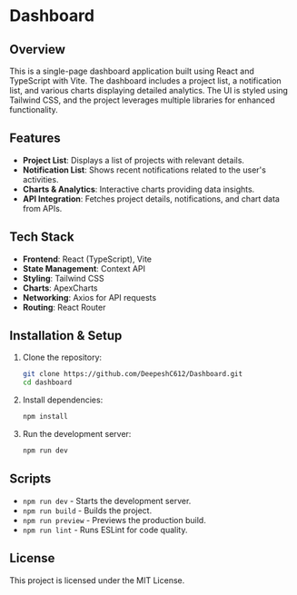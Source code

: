 # Dashboard

## Overview
This is a single-page dashboard application built using React and TypeScript with Vite. The dashboard includes a project list, a notification list, and various charts displaying detailed analytics. The UI is styled using Tailwind CSS, and the project leverages multiple libraries for enhanced functionality.

## Features
- **Project List**: Displays a list of projects with relevant details.
- **Notification List**: Shows recent notifications related to the user's activities.
- **Charts & Analytics**: Interactive charts providing data insights.
- **API Integration**: Fetches project details, notifications, and chart data from APIs.

## Tech Stack
- **Frontend**: React (TypeScript), Vite
- **State Management**: Context API
- **Styling**: Tailwind CSS
- **Charts**: ApexCharts
- **Networking**: Axios for API requests
- **Routing**: React Router

## Installation & Setup
1. Clone the repository:
   ```sh
   git clone https://github.com/DeepeshC612/Dashboard.git
   cd dashboard
   ```
2. Install dependencies:
   ```sh
   npm install
   ```
3. Run the development server:
   ```sh
   npm run dev
   ```

## Scripts
- `npm run dev` - Starts the development server.
- `npm run build` - Builds the project.
- `npm run preview` - Previews the production build.
- `npm run lint` - Runs ESLint for code quality.

## License
This project is licensed under the MIT License.

